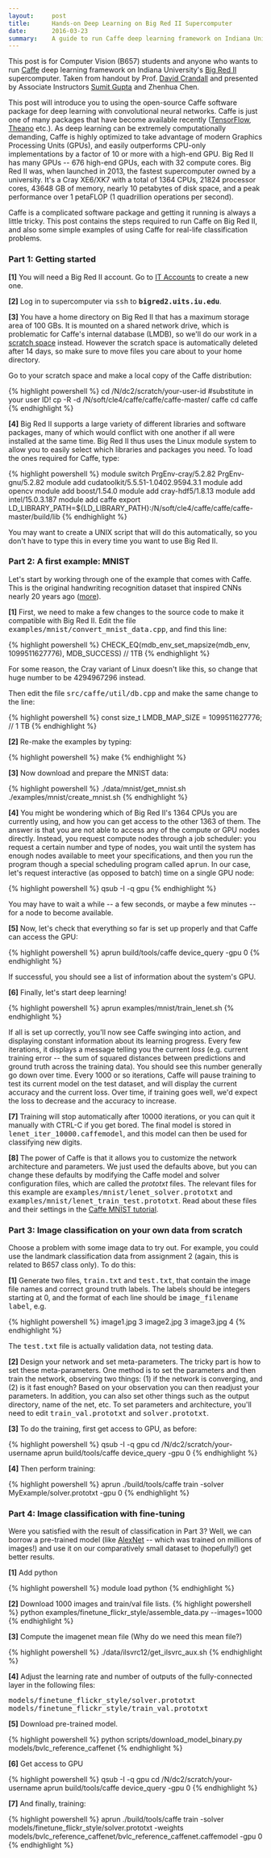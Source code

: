 ```yaml
---
layout:     post
title:      Hands-on Deep Learning on Big Red II Supercomputer
date:       2016-03-23
summary:    A guide to run Caffe deep learning framework on Indiana University's Big Red II Supercomputer including installation, training and testing on MNIST and your own dataset.
---
```


This post is for Computer Vision (B657) students and anyone who wants to run [Caffe](http://caffe.berkeleyvision.org/) deep learning framework on Indiana University's [Big Red II](https://kb.iu.edu/d/bcqt) supercomputer. Taken from handout by Prof. [David Crandall](https://www.cs.indiana.edu/~djcran/) and presented by Associate Instructors [Sumit Gupta](http://gsumit.com/about/) and Zhenhua Chen.

This post will introduce you to using the open-source Caffe software package for deep learning with convolutional neural networks. Caffe is just one of many packages that have become available recently ([TensorFlow](https://www.tensorflow.org/), [Theano](http://deeplearning.net/software/theano/) etc.). As deep learning can be extremely computationally demanding, Caffe is highly optimized to take advantage of modern Graphics Processing Units (GPUs), and easily outperforms CPU-only implementations by a factor of 10 or more with a high-end GPU. Big Red II has many GPUs -- 676 high-end GPUs, each with 32 compute cores. Big Red II was, when launched in 2013, the fastest supercomputer owned by a university. It's a Cray XE6/XK7 with a total of 1364 CPUs, 21824 processor cores, 43648 GB of memory, nearly 10 petabytes of disk space, and a peak performance over 1 petaFLOP (1 quadrillion operations per second). 

Caffe is a complicated software package and getting it running is always a little tricky. This post contains the steps required to run Caffe on Big Red II, and also some simple examples of using Caffe for real-life classification problems.

### Part 1: Getting started

**[1]** You will need a Big Red II account. Go to [IT Accounts](https://access.iu.edu/Accounts) to create a new one. 

**[2]** Log in to supercomputer via <span style="font-family: monospace">ssh</span> to <span style="font-family: monospace"><b>bigred2.uits.iu.edu</b></span>.

**[3]** You have a home directory on Big Red II that has a maximum storage area of 100 GBs. It is mounted on a shared network drive, which is problematic for Caffe's internal database (LMDB), so we'll do our work in a [scratch space](https://kb.iu.edu/d/bcqt#storage) instead. However the scratch space is automatically deleted after 14 days, so make sure to move files you care about to your home directory.

Go to your scratch space and make a local copy of the Caffe distribution:

{% highlight powershell %}
cd /N/dc2/scratch/your-user-id #substitute in your user ID! 
cp -R -d /N/soft/cle4/caffe/caffe/caffe-master/ caffe
cd caffe
{% endhighlight %}

**[4]** Big Red II supports a large variety of different libraries and software packages, many of which would conflict with one another if all were installed at the same time. Big Red II thus uses the Linux module system to allow you to easily select which libraries and packages you need. To load the ones required for Caffe, type: 

{% highlight powershell %}
module switch PrgEnv-cray/5.2.82 PrgEnv-gnu/5.2.82
module add cudatoolkit/5.5.51-1.0402.9594.3.1
module add opencv
module add boost/1.54.0
module add cray-hdf5/1.8.13
module add intel/15.0.3.187
module add caffe
export LD_LIBRARY_PATH=${LD_LIBRARY_PATH}:/N/soft/cle4/caffe/caffe/caffe-master/build/lib
{% endhighlight %}

You may want to create a UNIX script that will do this automatically, so you don't have to type this in every time you want to use Big Red II.

### Part 2: A first example: MNIST

Let's start by working through one of the example that comes with Caffe. This is the original handwriting recognition dataset that inspired CNNs nearly 20 years ago ([more](http://yann.lecun.com/exdb/publis/pdf/lecun-98.pdf)). 

**[1]** First, we need to make a few changes to the source code to make it compatible with Big Red II. Edit the file <span style="font-family: monospace">examples/mnist/convert_mnist_data.cpp</span>, and find this line:

{% highlight powershell %}
CHECK_EQ(mdb_env_set_mapsize(mdb_env, 1099511627776), MDB_SUCCESS) // 1TB
{% endhighlight %}

For some reason, the Cray variant of Linux doesn't like this, so change that huge number to be 4294967296 instead.

Then edit the file <span style="font-family: monospace">src/caffe/util/db.cpp</span> and make the same change to the line:

{% highlight powershell %}
const size_t LMDB_MAP_SIZE = 1099511627776; // 1 TB
{% endhighlight %}

**[2]** Re-make the examples by typing:

{% highlight powershell %}
make
{% endhighlight %}

**[3]** Now download and prepare the MNIST data:

{% highlight powershell %}
./data/mnist/get_mnist.sh
./examples/mnist/create_mnist.sh
{% endhighlight %}

**[4]** You might be wondering which of Big Red II's 1364 CPUs you are currently using, and how you can get access to the other 1363 of them. The answer is that you are not able to access any of the compute or GPU nodes directly. Instead, you request compute nodes through a job scheduler: you request a certain number and type of nodes, you wait until the system has enough nodes available to meet your specifications, and then you run the program though a special scheduling program called <span style="font-family: monospace">aprun</span>. In our case, let's request interactive (as opposed to batch) time on a single GPU node: 

{% highlight powershell %}
qsub -I -q gpu
{% endhighlight %}

You may have to wait a while -- a few seconds, or maybe a few minutes -- for a node to become available.

**[5]** Now, let's check that everything so far is set up properly and that Caffe can access the GPU:

{% highlight powershell %}
aprun build/tools/caffe device_query -gpu 0
{% endhighlight %}

If successful, you should see a list of information about the system's GPU.

**[6]** Finally, let's start deep learning! 

{% highlight powershell %}
aprun examples/mnist/train_lenet.sh
{% endhighlight %}

If all is set up correctly, you'll now see Caffe swinging into action, and displaying constant information about its learning progress. Every few iterations, it displays a message telling you the current *loss* (e.g. current training error -- the sum of squared distances between predictions and ground truth across the training data). You should see this number generally go down over time. Every 1000 or so iterations, Caffe will pause training to test its current model on the test dataset, and will display the current accuracy and the current loss. Over time, if training goes well, we'd expect the loss to decrease and the accuracy to increase.

**[7]** Training will stop automatically after 10000 iterations, or you can quit it manually with CTRL-C if you get bored. The final model is stored in <span style="font-family: monospace">lenet_iter_10000.caffemodel</span>, and this model can then be used for classifying new digits. 

**[8]** The power of Caffe is that it allows you to customize the network architecture and parameters. We just used the defaults above, but you can change these defaults by modifying the Caffe model and solver configuration files, which are called the *prototxt* files. The relevant files for this example are <span style="font-family: monospace">examples/mnist/lenet_solver.prototxt</span> and <span style="font-family: monospace">examples/mnist/lenet_train_test.prototxt</span>. Read about these files and their settings in the [Caffe MNIST tutorial](http://caffe.berkeleyvision.org/gathered/examples/mnist.html). 

### Part 3: Image classification on your own data from scratch

Choose a problem with some image data to try out. For example, you could use the landmark classification data from assignment 2 (again, this is related to B657 class only). To do this: 

**[1]** Generate two files, <span style="font-family: monospace">train.txt</span> and <span style="font-family: monospace">test.txt</span>, that contain the image file names and correct ground truth labels. The labels should be integers starting at 0, and the format of each line should be <span style="font-family: monospace">image_filename label</span>, e.g. 

{% highlight powershell %}
image1.jpg 3
image2.jpg 3
image3.jpg 4
{% endhighlight %}

The <span style="font-family: monospace">test.txt</span> file is actually validation data, not testing data.

**[2]** Design your network and set meta-parameters. The tricky part is how to set these meta-parameters. One method is to set the parameters and then train the network, observing two things: (1) if the network is converging, and (2) is it fast enough? Based on your observation you can then readjust your parameters. In addition, you can also set other things such as the output directory, name of the net, etc. To set parameters and architecture, you'll need to edit <span style="font-family: monospace">train_val.prototxt</span> and <span style="font-family: monospace">solver.prototxt</span>.

**[3]** To do the training, first get access to GPU, as before:

{% highlight powershell %}
qsub -I -q gpu
cd /N/dc2/scratch/your-username
aprun build/tools/caffe device_query -gpu 0
{% endhighlight %}

**[4]** Then perform training:

{% highlight powershell %}
aprun ./build/tools/caffe train -solver MyExample/solver.prototxt -gpu 0
{% endhighlight %}

### Part 4: Image classification with fine-tuning

Were you satisfied with the result of classification in Part 3? Well, we can borrow a pre-trained model (like [AlexNet](https://papers.nips.cc/paper/4824-imagenet-classification-with-deep-convolutional-neural-networks.pdf) -- which was trained on millions of images!) and use it on our comparatively small dataset to (hopefully!) get better results.

**[1]** Add python

{% highlight powershell %}
module load python
{% endhighlight %}

**[2]** Download 1000 images and train/val file lists.
{% highlight powershell %}
python examples/finetune_flickr_style/assemble_data.py --images=1000
{% endhighlight %}

**[3]** Compute the imagenet mean file (Why do we need this mean file?)

{% highlight powershell %}
./data/ilsvrc12/get_ilsvrc_aux.sh
{% endhighlight %}

**[4]** Adjust the learning rate and number of outputs of the fully-connected layer in the following files:

<span style="font-family: monospace">
models/finetune_flickr_style/solver.prototxt
models/finetune_flickr_style/train_val.prototxt
</span>

**[5]** Download pre-trained model.

{% highlight powershell %}
python scripts/download_model_binary.py models/bvlc_reference_caffenet
{% endhighlight %}

**[6]** Get access to GPU

{% highlight powershell %}
qsub -I -q gpu
cd /N/dc2/scratch/your-username
aprun build/tools/caffe device_query -gpu 0
{% endhighlight %}

**[7]** And finally, training:

{% highlight powershell %}
aprun ./build/tools/caffe train -solver models/finetune_flickr_style/solver.prototxt -weights models/bvlc_reference_caffenet/bvlc_reference_caffenet.caffemodel -gpu 0
{% endhighlight %}
